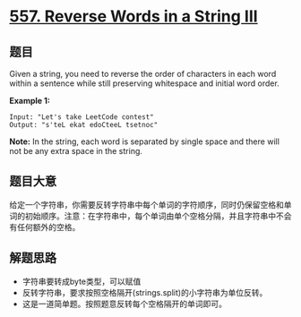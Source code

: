# [557. Reverse Words in a String III](https://leetcode.com/problems/reverse-words-in-a-string-iii/)


## 题目

Given a string, you need to reverse the order of characters in each word within a sentence while still preserving whitespace and initial word order.

**Example 1:**

    Input: "Let's take LeetCode contest"
    Output: "s'teL ekat edoCteeL tsetnoc"

**Note:** In the string, each word is separated by single space and there will not be any extra space in the string.


## 题目大意

给定一个字符串，你需要反转字符串中每个单词的字符顺序，同时仍保留空格和单词的初始顺序。注意：在字符串中，每个单词由单个空格分隔，并且字符串中不会有任何额外的空格。


## 解题思路
- 字符串要转成byte类型，可以赋值
- 反转字符串，要求按照空格隔开(strings.split)的小字符串为单位反转。
- 这是一道简单题。按照题意反转每个空格隔开的单词即可。
